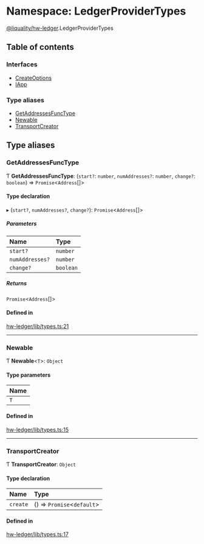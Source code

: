 # Namespace: LedgerProviderTypes

[@liquality/hw-ledger](../wiki/@liquality.hw-ledger).LedgerProviderTypes

## Table of contents

### Interfaces

- [CreateOptions](../wiki/@liquality.hw-ledger.LedgerProviderTypes.CreateOptions)
- [IApp](../wiki/@liquality.hw-ledger.LedgerProviderTypes.IApp)

### Type aliases

- [GetAddressesFuncType](../wiki/@liquality.hw-ledger.LedgerProviderTypes#getaddressesfunctype)
- [Newable](../wiki/@liquality.hw-ledger.LedgerProviderTypes#newable)
- [TransportCreator](../wiki/@liquality.hw-ledger.LedgerProviderTypes#transportcreator)

## Type aliases

### GetAddressesFuncType

Ƭ **GetAddressesFuncType**: (`start?`: `number`, `numAddresses?`: `number`, `change?`: `boolean`) => `Promise`<`Address`[]\>

#### Type declaration

▸ (`start?`, `numAddresses?`, `change?`): `Promise`<`Address`[]\>

##### Parameters

| Name | Type |
| :------ | :------ |
| `start?` | `number` |
| `numAddresses?` | `number` |
| `change?` | `boolean` |

##### Returns

`Promise`<`Address`[]\>

#### Defined in

[hw-ledger/lib/types.ts:21](https://github.com/liquality/chainabstractionlayer/blob/9cc13847/packages/hw-ledger/lib/types.ts#L21)

___

### Newable

Ƭ **Newable**<`T`\>: `Object`

#### Type parameters

| Name |
| :------ |
| `T` |

#### Defined in

[hw-ledger/lib/types.ts:15](https://github.com/liquality/chainabstractionlayer/blob/9cc13847/packages/hw-ledger/lib/types.ts#L15)

___

### TransportCreator

Ƭ **TransportCreator**: `Object`

#### Type declaration

| Name | Type |
| :------ | :------ |
| `create` | () => `Promise`<`default`\> |

#### Defined in

[hw-ledger/lib/types.ts:17](https://github.com/liquality/chainabstractionlayer/blob/9cc13847/packages/hw-ledger/lib/types.ts#L17)
